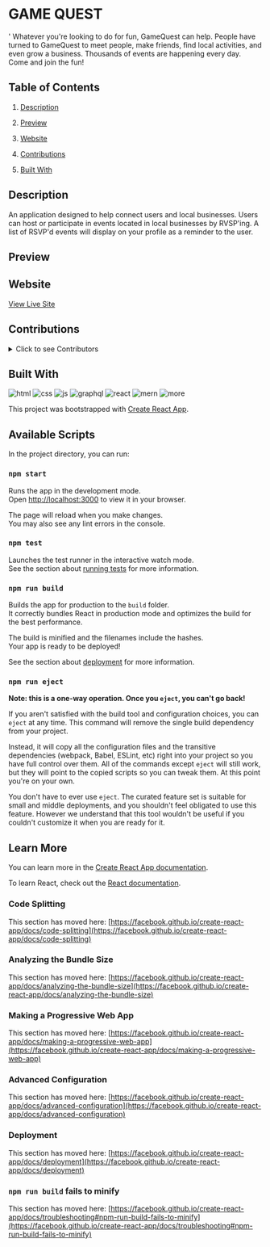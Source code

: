 # GAME QUEST
'
Whatever you're looking to do for fun, GameQuest can help. 
People have turned to GameQuest to meet people, make friends, find local activities, and even grow a business. Thousands of events are happening every day. Come and join the fun!
              
## Table of Contents
  
1.  [Description](#description)

1.  [Preview](#preview)

1.  [Website](#website)

1.  [Contributions](#contributions)

1.  [Built With](#built-with)

## Description


An application designed to help connect users and local businesses. Users can host or participate in events located in local businesses by RVSP'ing. A list of RSVP'd events will display on your profile as a reminder to the user. 

## Preview

## Website

[View Live Site](https://el-mariachi760.github.io/game-quest/)

## Contributions

<details>

  <summary>Click to see Contributors</summary>
  
 - Alex Hernandez &mdash; [github.com/el-mariachi760](https://github.com/el-mariachi760)
  
- Laura Anderson &mdash; [github.com/andersonjaz](https://github.com/andersonjaz)
  
- Jolo Cabrera &mdash; [github.com/jolocabrera](https://github.com/jolocabrera)

- Connor Schulz &mdash; [github.com/rubeyschulz](https://github.com/rubeyschulz)

- Jaymee Mccarthy &mdash; [github.com/jaymee602](https://github.com/jaymee602)

</details>

## Built With

![html](https://img.shields.io/badge/-HTML5-E34F26?logo=html5&logoColor=white&logoWidth=40)
![css](https://img.shields.io/badge/-CSS3-1572B6?logo=css3&logoColor=white&logoWidth=40)
![js](https://img.shields.io/badge/-JavaScript-F7DF1E?logo=javascript&logoColor=white&logoWidth=40)
![graphql](https://img.shields.io/badge/-GraphQl-0769AD?logo=graphql&logoColor=white&logoWidth=40)
![react](https://img.shields.io/badge/-React-e8810c?logo=react&logoColor=white&logoWidth=40)
![mern](https://img.shields.io/badge/-MERN-1bcfcf?logo=mern&logoColor=white&logoWidth=40)
![more](https://img.shields.io/badge/-MORE-e80c0c?logo=more&logoColor=white&logoWidth=40)


This project was bootstrapped with [Create React App](https://github.com/facebook/create-react-app).

## Available Scripts

In the project directory, you can run:

### `npm start`

Runs the app in the development mode.\
Open [http://localhost:3000](http://localhost:3000) to view it in your browser.

The page will reload when you make changes.\
You may also see any lint errors in the console.

### `npm test`

Launches the test runner in the interactive watch mode.\
See the section about [running tests](https://facebook.github.io/create-react-app/docs/running-tests) for more information.

### `npm run build`

Builds the app for production to the `build` folder.\
It correctly bundles React in production mode and optimizes the build for the best performance.

The build is minified and the filenames include the hashes.\
Your app is ready to be deployed!

See the section about [deployment](https://facebook.github.io/create-react-app/docs/deployment) for more information.

### `npm run eject`

**Note: this is a one-way operation. Once you `eject`, you can't go back!**

If you aren't satisfied with the build tool and configuration choices, you can `eject` at any time. This command will remove the single build dependency from your project.

Instead, it will copy all the configuration files and the transitive dependencies (webpack, Babel, ESLint, etc) right into your project so you have full control over them. All of the commands except `eject` will still work, but they will point to the copied scripts so you can tweak them. At this point you're on your own.

You don't have to ever use `eject`. The curated feature set is suitable for small and middle deployments, and you shouldn't feel obligated to use this feature. However we understand that this tool wouldn't be useful if you couldn't customize it when you are ready for it.

## Learn More

You can learn more in the [Create React App documentation](https://facebook.github.io/create-react-app/docs/getting-started).

To learn React, check out the [React documentation](https://reactjs.org/).

### Code Splitting

This section has moved here: [https://facebook.github.io/create-react-app/docs/code-splitting](https://facebook.github.io/create-react-app/docs/code-splitting)

### Analyzing the Bundle Size

This section has moved here: [https://facebook.github.io/create-react-app/docs/analyzing-the-bundle-size](https://facebook.github.io/create-react-app/docs/analyzing-the-bundle-size)

### Making a Progressive Web App

This section has moved here: [https://facebook.github.io/create-react-app/docs/making-a-progressive-web-app](https://facebook.github.io/create-react-app/docs/making-a-progressive-web-app)

### Advanced Configuration

This section has moved here: [https://facebook.github.io/create-react-app/docs/advanced-configuration](https://facebook.github.io/create-react-app/docs/advanced-configuration)

### Deployment

This section has moved here: [https://facebook.github.io/create-react-app/docs/deployment](https://facebook.github.io/create-react-app/docs/deployment)

### `npm run build` fails to minify

This section has moved here: [https://facebook.github.io/create-react-app/docs/troubleshooting#npm-run-build-fails-to-minify](https://facebook.github.io/create-react-app/docs/troubleshooting#npm-run-build-fails-to-minify)

